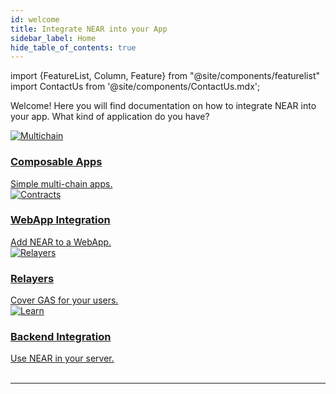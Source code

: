 ```yaml
---
id: welcome
title: Integrate NEAR into your App
sidebar_label: Home
hide_table_of_contents: true
---
```


import {FeatureList, Column, Feature} from "@site/components/featurelist"
import ContactUs from '@site/components/ContactUs.mdx';

Welcome! Here you will find documentation on how to integrate NEAR into your app. What kind of application do you have?

<div class="container">
  <div class="row">
    <div class="col col--3">
      <a href="/bos/overview">
        <div class="card">
          <div class="card__image">
            <img src={require("@site/static/docs/assets/welcome-pages/bos-big.png").default} alt="Multichain" />
          </div>
          <div class="card__body">
            <h3>Composable Apps</h3>
              Simple multi-chain apps.
          </div>
        </div>
      </a>
    </div>
    <div class="col col--3">
      <a href="/develop/integrate/frontend">
        <div class="card">
          <div class="card__image">
            <img src={require("@site/static/docs/assets/welcome-pages/web-app.png").default} alt="Contracts" />
          </div>
          <div class="card__body">
            <h3>WebApp Integration</h3>
              Add NEAR to a WebApp.
          </div>
        </div>
      </a>
    </div>
    <div class="col col--3">
      <a href="/develop/relayers/build-relayer">
        <div class="card">
          <div class="card__image">
            <img src={require("@site/static/docs/assets/welcome-pages/relayer.png").default} alt="Relayers" />
          </div>
          <div class="card__body">
            <h3>Relayers</h3>
              Cover GAS for your users.
          </div>
        </div>
      </a>
    </div>
    <div class="col col--3">
      <a href="/develop/integrate/backend-login">
        <div class="card">
          <div class="card__image">
            <img src={require("@site/static/docs/assets/welcome-pages/backend.png").default} alt="Learn" />
          </div>
          <div class="card__body">
            <h3>Backend Integration</h3>
            Use NEAR in your server.
          </div>
        </div>
      </a>
    </div>
  </div>
</div>

<FeatureList>
  <Column title="Composable Apps">
    <Feature url="/bos/overview" title="Overview" subtitle="Why you should use BOS" image="bos.png" />
    <Feature url="/bos/tutorial/quickstart" title="Quickstart" subtitle="Build your first component!" image="quickstart.png" />
    <Feature url="/bos/components" title="Components" subtitle="Build composable applications" image="frontend-bos.png" />
    <Feature url="/bos/api/home" title="API" subtitle="Interact with the blockchain" image="api.png" />
    <Feature url="/bos/dev/vscode" title="VSCode Extension" subtitle="Develop components in vscode" image="vscode.png" />
  </Column>
  <Column title="Tutorials">
    <Feature url="/bos/tutorial/quickstart" title="Quickstart" subtitle="Build your first component!" image="quickstart.png" />
    <Feature url="/bos/tutorial/interaction" title="Contract Interaction" subtitle="Connect your app to a smart contract" image="bos-contract.png" />
    <Feature url="/bos/tutorial/lido" title="Multi-Chain" subtitle="Connect your app to Ethereum" image="bos-lido.png" />
    <Feature url="/bos/tutorial/ds-components" title="Styling" subtitle="Style your application" image="multiple.png" />
  </Column>
  <Column title="Discover Gateways">
    <Feature url="https://near.org" title="near.org" subtitle="The main access gate to BOS" image="near-logo.png" />
    <Feature url="https://near.social" title="NEAR Social" subtitle="The first BOS gate" image="near-social.png" />
    <Feature url="https://bos.gg" title="bos.gg" subtitle="Near Loves Ethereum" image="near-eth.png" />
    <Feature url="https://welldone-gateway.vercel.app/" title="WellDone Gateway" subtitle="A multichain gateway" image="welldone.png" />
  </Column>
</FeatureList>

<br/>

---

<ContactUs />
